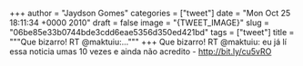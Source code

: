 
+++
author = "Jaydson Gomes"
categories = ["tweet"]
date = "Mon Oct 25 18:11:34 +0000 2010"
draft = false
image = "{TWEET_IMAGE}"
slug = "06be85e33b0744bde3cdd6eae5356d350ed421bd"
tags = ["tweet"]
title = """Que bizarro! RT @maktuiu:..."""
+++
Que bizarro! RT @maktuiu: eu já lí essa noticia umas 10 vezes e ainda não acredito - http://bit.ly/cu5vRO
